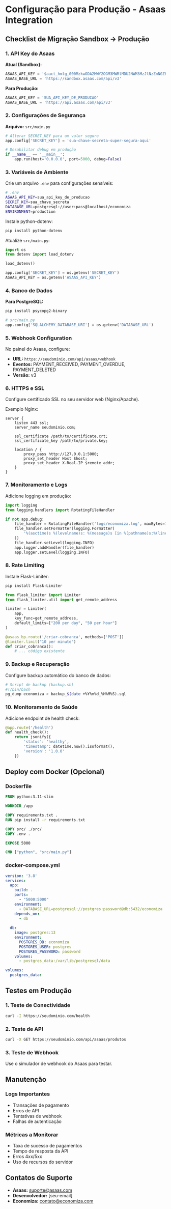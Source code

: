 # Configuração para Produção - Asaas Integration

## Checklist de Migração Sandbox → Produção

### 1. API Key do Asaas

**Atual (Sandbox):**
```python
ASAAS_API_KEY = '$aact_hmlg_000MzkwODA2MWY2OGM3MWRlMDU2NWM3MzJlNzZmNGZhZGY6OjA3MmVlYzIyLTNjNWItNDdmNi1iZGI4LTg4YTJlNWE1MmUyNzo6JGFhY2hfNmE2NzEwZDMtMTU2Mi00NDQ1LTk5OTYtM2ZmZDI1YmU2ZGQ2'
ASAAS_BASE_URL = 'https://sandbox.asaas.com/api/v3'
```

**Para Produção:**
```python
ASAAS_API_KEY = 'SUA_API_KEY_DE_PRODUCAO'
ASAAS_BASE_URL = 'https://api.asaas.com/api/v3'
```

### 2. Configurações de Segurança

**Arquivo:** `src/main.py`

```python
# Alterar SECRET_KEY para um valor seguro
app.config['SECRET_KEY'] = 'sua-chave-secreta-super-segura-aqui'

# Desabilitar debug em produção
if __name__ == '__main__':
    app.run(host='0.0.0.0', port=5000, debug=False)
```

### 3. Variáveis de Ambiente

Crie um arquivo `.env` para configurações sensíveis:

```bash
# .env
ASAAS_API_KEY=sua_api_key_de_producao
SECRET_KEY=sua_chave_secreta
DATABASE_URL=postgresql://user:pass@localhost/economiza
ENVIRONMENT=production
```

Instale python-dotenv:
```bash
pip install python-dotenv
```

Atualize `src/main.py`:
```python
import os
from dotenv import load_dotenv

load_dotenv()

app.config['SECRET_KEY'] = os.getenv('SECRET_KEY')
ASAAS_API_KEY = os.getenv('ASAAS_API_KEY')
```

### 4. Banco de Dados

**Para PostgreSQL:**
```bash
pip install psycopg2-binary
```

```python
# src/main.py
app.config['SQLALCHEMY_DATABASE_URI'] = os.getenv('DATABASE_URL')
```

### 5. Webhook Configuration

No painel do Asaas, configure:
- **URL:** `https://seudominio.com/api/asaas/webhook`
- **Eventos:** PAYMENT_RECEIVED, PAYMENT_OVERDUE, PAYMENT_DELETED
- **Versão:** v3

### 6. HTTPS e SSL

Configure certificado SSL no seu servidor web (Nginx/Apache).

Exemplo Nginx:
```nginx
server {
    listen 443 ssl;
    server_name seudominio.com;
    
    ssl_certificate /path/to/certificate.crt;
    ssl_certificate_key /path/to/private.key;
    
    location / {
        proxy_pass http://127.0.0.1:5000;
        proxy_set_header Host $host;
        proxy_set_header X-Real-IP $remote_addr;
    }
}
```

### 7. Monitoramento e Logs

Adicione logging em produção:

```python
import logging
from logging.handlers import RotatingFileHandler

if not app.debug:
    file_handler = RotatingFileHandler('logs/economiza.log', maxBytes=10240, backupCount=10)
    file_handler.setFormatter(logging.Formatter(
        '%(asctime)s %(levelname)s: %(message)s [in %(pathname)s:%(lineno)d]'
    ))
    file_handler.setLevel(logging.INFO)
    app.logger.addHandler(file_handler)
    app.logger.setLevel(logging.INFO)
```

### 8. Rate Limiting

Instale Flask-Limiter:
```bash
pip install Flask-Limiter
```

```python
from flask_limiter import Limiter
from flask_limiter.util import get_remote_address

limiter = Limiter(
    app,
    key_func=get_remote_address,
    default_limits=["200 per day", "50 per hour"]
)

@asaas_bp.route('/criar-cobranca', methods=['POST'])
@limiter.limit("10 per minute")
def criar_cobranca():
    # ... código existente
```

### 9. Backup e Recuperação

Configure backup automático do banco de dados:

```bash
# Script de backup (backup.sh)
#!/bin/bash
pg_dump economiza > backup_$(date +%Y%m%d_%H%M%S).sql
```

### 10. Monitoramento de Saúde

Adicione endpoint de health check:

```python
@app.route('/health')
def health_check():
    return jsonify({
        'status': 'healthy',
        'timestamp': datetime.now().isoformat(),
        'version': '1.0.0'
    })
```

## Deploy com Docker (Opcional)

### Dockerfile
```dockerfile
FROM python:3.11-slim

WORKDIR /app

COPY requirements.txt .
RUN pip install -r requirements.txt

COPY src/ ./src/
COPY .env .

EXPOSE 5000

CMD ["python", "src/main.py"]
```

### docker-compose.yml
```yaml
version: '3.8'
services:
  app:
    build: .
    ports:
      - "5000:5000"
    environment:
      - DATABASE_URL=postgresql://postgres:password@db:5432/economiza
    depends_on:
      - db
  
  db:
    image: postgres:13
    environment:
      POSTGRES_DB: economiza
      POSTGRES_USER: postgres
      POSTGRES_PASSWORD: password
    volumes:
      - postgres_data:/var/lib/postgresql/data

volumes:
  postgres_data:
```

## Testes em Produção

### 1. Teste de Conectividade
```bash
curl -I https://seudominio.com/health
```

### 2. Teste de API
```bash
curl -X GET https://seudominio.com/api/asaas/produtos
```

### 3. Teste de Webhook
Use o simulador de webhook do Asaas para testar.

## Manutenção

### Logs Importantes
- Transações de pagamento
- Erros de API
- Tentativas de webhook
- Falhas de autenticação

### Métricas a Monitorar
- Taxa de sucesso de pagamentos
- Tempo de resposta da API
- Erros 4xx/5xx
- Uso de recursos do servidor

## Contatos de Suporte

- **Asaas:** suporte@asaas.com
- **Desenvolvedor:** [seu-email]
- **Economiza:** contato@economiza.com

